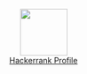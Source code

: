 <p align="center">
    <a href="https://www.hackerrank.com/tnasuh">
        <img height=85 src="https://d3keuzeb2crhkn.cloudfront.net/hackerrank/assets/styleguide/logo_wordmark-f5c5eb61ab0a154c3ed9eda24d0b9e31.svg">
    </a>
    <br>
    <a href="https://www.hackerrank.com/tnasuh">Hackerrank Profile</a>
</p>
